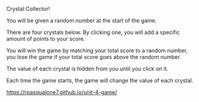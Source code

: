 Crystal Collector!

You will be given a random number at the start of the game.


There are four crystals below. By clicking one, you will add a specific amount of points to your score.


You will win the game by matching your total score to a random number, you lose the game if your total score goes above the random number.


The value of each crystal is hidden from you until you click on it.


Each time the game starts, the game will change the value of each crystal.

https://rpasqualone7.github.io/unit-4-game/

